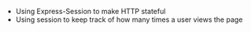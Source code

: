 
- Using Express-Session to make HTTP stateful
- Using session to keep track of how many times a user views the page